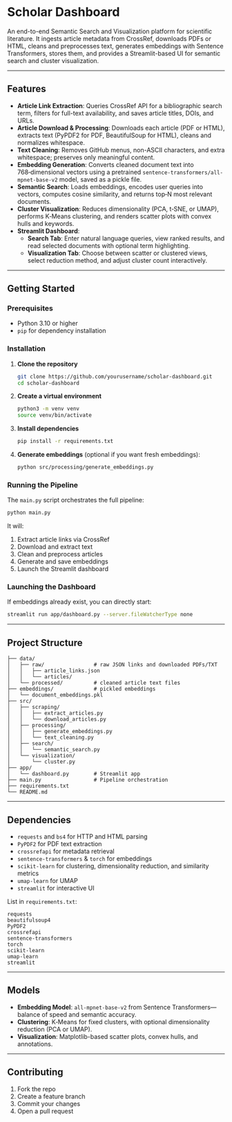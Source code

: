 # Scholar Dashboard

An end-to-end Semantic Search and Visualization platform for scientific literature. It ingests article metadata from CrossRef, downloads PDFs or HTML, cleans and preprocesses text, generates embeddings with Sentence Transformers, stores them, and provides a Streamlit-based UI for semantic search and cluster visualization.

---

## Features

- **Article Link Extraction**: Queries CrossRef API for a bibliographic search term, filters for full-text availability, and saves article titles, DOIs, and URLs.
- **Article Download & Processing**: Downloads each article (PDF or HTML), extracts text (PyPDF2 for PDF, BeautifulSoup for HTML), cleans and normalizes whitespace.
- **Text Cleaning**: Removes GitHub menus, non-ASCII characters, and extra whitespace; preserves only meaningful content.
- **Embedding Generation**: Converts cleaned document text into 768‑dimensional vectors using a pretrained `sentence-transformers/all-mpnet-base-v2` model, saved as a pickle file.
- **Semantic Search**: Loads embeddings, encodes user queries into vectors, computes cosine similarity, and returns top‑N most relevant documents.
- **Cluster Visualization**: Reduces dimensionality (PCA, t‑SNE, or UMAP), performs K‑Means clustering, and renders scatter plots with convex hulls and keywords.
- **Streamlit Dashboard**:
  - **Search Tab**: Enter natural language queries, view ranked results, and read selected documents with optional term highlighting.
  - **Visualization Tab**: Choose between scatter or clustered views, select reduction method, and adjust cluster count interactively.

---

## Getting Started

### Prerequisites

- Python 3.10 or higher
- `pip` for dependency installation

### Installation

1. **Clone the repository**

   ```bash
   git clone https://github.com/yourusername/scholar-dashboard.git
   cd scholar-dashboard
   ```

2. **Create a virtual environment**

   ```bash
   python3 -m venv venv
   source venv/bin/activate
   ```

3. **Install dependencies**

   ```bash
   pip install -r requirements.txt
   ```

4. **Generate embeddings** (optional if you want fresh embeddings):
   ```bash
   python src/processing/generate_embeddings.py
   ```

### Running the Pipeline

The `main.py` script orchestrates the full pipeline:

```bash
python main.py
```

It will:

1. Extract article links via CrossRef
2. Download and extract text
3. Clean and preprocess articles
4. Generate and save embeddings
5. Launch the Streamlit dashboard

### Launching the Dashboard

If embeddings already exist, you can directly start:

```bash
streamlit run app/dashboard.py --server.fileWatcherType none
```

---

## Project Structure

```
├── data/
│   ├── raw/                # raw JSON links and downloaded PDFs/TXT
│   │   ├── article_links.json
│   │   └── articles/
│   └── processed/          # cleaned article text files
├── embeddings/             # pickled embeddings
│   └── document_embeddings.pkl
├── src/
│   ├── scraping/
│   │   ├── extract_articles.py
│   │   └── download_articles.py
│   ├── processing/
│   │   ├── generate_embeddings.py
│   │   └── text_cleaning.py
│   ├── search/
│   │   └── semantic_search.py
│   └── visualization/
│       └── cluster.py
├── app/
│   └── dashboard.py        # Streamlit app
├── main.py                 # Pipeline orchestration
├── requirements.txt
└── README.md
```

---

## Dependencies

- `requests` and `bs4` for HTTP and HTML parsing
- `PyPDF2` for PDF text extraction
- `crossrefapi` for metadata retrieval
- `sentence-transformers` & `torch` for embeddings
- `scikit-learn` for clustering, dimensionality reduction, and similarity metrics
- `umap-learn` for UMAP
- `streamlit` for interactive UI

List in `requirements.txt`:

```
requests
beautifulsoup4
PyPDF2
crossrefapi
sentence-transformers
torch
scikit-learn
umap-learn
streamlit
```

---

## Models

- **Embedding Model**: `all-mpnet-base-v2` from Sentence Transformers—balance of speed and semantic accuracy.
- **Clustering**: K‑Means for fixed clusters, with optional dimensionality reduction (PCA or UMAP).
- **Visualization**: Matplotlib-based scatter plots, convex hulls, and annotations.

---

## Contributing

1. Fork the repo
2. Create a feature branch
3. Commit your changes
4. Open a pull request
